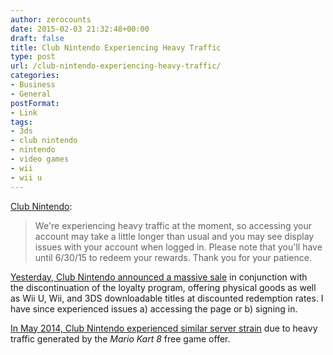 ```yaml
---
author: zerocounts
date: 2015-02-03 21:32:48+00:00
draft: false
title: Club Nintendo Experiencing Heavy Traffic
type: post
url: /club-nintendo-experiencing-heavy-traffic/
categories:
- Business
- General
postFormat:
- Link
tags:
- 3ds
- club nintendo
- nintendo
- video games
- wii
- wii u
---
```


[Club Nintendo](https://club.nintendo.com):


<blockquote>We're experiencing heavy traffic at the moment, so accessing your account may take a little longer than usual and you may see display issues with your account when logged in. Please note that you'll have until 6/30/15 to redeem your rewards. Thank you for your patience.</blockquote>


[Yesterday, Club Nintendo announced a massive sale](https://club.nintendo.com/rewards.do) in conjunction with the discontinuation of the loyalty program, offering physical goods as well as Wii U, Wii, and 3DS downloadable titles at discounted redemption rates. I have since experienced issues a) accessing the page or b) signing in.

[In May 2014, Club Nintendo experienced similar server strain](https://www.zerocounts.net/2014/05/31/club-nintendo-stuck-in-mario-kart-traffic/) due to heavy traffic generated by the _Mario Kart 8_ free game offer.
